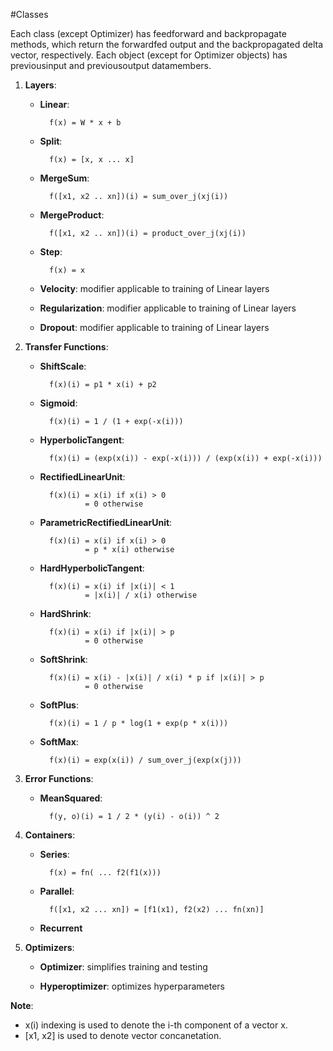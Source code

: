 #Classes

Each class (except Optimizer) has feedforward and backpropagate methods, which
return the forwardfed output and the backpropagated delta vector, respectively.
Each object (except for Optimizer objects) has previousinput and previousoutput
datamembers.

1. **Layers**:

	* **Linear**:

			f(x) = W * x + b

	* **Split**:

			f(x) = [x, x ... x]

	* **MergeSum**:

			f([x1, x2 .. xn])(i) = sum_over_j(xj(i))

	* **MergeProduct**:

			f([x1, x2 .. xn])(i) = product_over_j(xj(i))

	* **Step**:

			f(x) = x

	* **Velocity**: modifier applicable to training of Linear layers

	* **Regularization**: modifier applicable to training of Linear layers

	* **Dropout**: modifier applicable to training of Linear layers

2. **Transfer Functions**:

	* **ShiftScale**:

			f(x)(i) = p1 * x(i) + p2

	* **Sigmoid**:

			f(x)(i) = 1 / (1 + exp(-x(i)))

	* **HyperbolicTangent**:

			f(x)(i) = (exp(x(i)) - exp(-x(i))) / (exp(x(i)) + exp(-x(i)))

	* **RectifiedLinearUnit**:

			f(x)(i) = x(i) if x(i) > 0
					= 0 otherwise

	* **ParametricRectifiedLinearUnit**:

			f(x)(i) = x(i) if x(i) > 0
					= p * x(i) otherwise

	* **HardHyperbolicTangent**:

			f(x)(i) = x(i) if |x(i)| < 1
					= |x(i)| / x(i) otherwise

	* **HardShrink**:

			f(x)(i) = x(i) if |x(i)| > p
					= 0 otherwise

	* **SoftShrink**:

			f(x)(i) = x(i) - |x(i)| / x(i) * p if |x(i)| > p
					= 0 otherwise

	* **SoftPlus**:

			f(x)(i) = 1 / p * log(1 + exp(p * x(i)))

	* **SoftMax**:

			f(x)(i) = exp(x(i)) / sum_over_j(exp(x(j)))

3. **Error Functions**:

	* **MeanSquared**:

			f(y, o)(i) = 1 / 2 * (y(i) - o(i)) ^ 2

4. **Containers**:

	* **Series**:

			f(x) = fn( ... f2(f1(x)))

	* **Parallel**:

			f([x1, x2 ... xn]) = [f1(x1), f2(x2) ... fn(xn)]

	* **Recurrent**

5. **Optimizers**:

	* **Optimizer**: simplifies training and testing

	* **Hyperoptimizer**: optimizes hyperparameters

**Note**:

* x(i) indexing is used to denote the i-th component of a vector x.
* \[x1, x2\] is used to denote vector concanetation.
